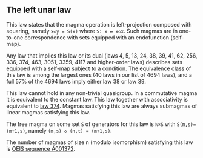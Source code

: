 ## The left unar law

This law states that the magma operation is left-projection composed with squaring, namely `x◇y = S(x)` where `S: x ↦ x◇x`.  Such magmas are in one-to-one correspondence with sets equipped with an endofunction (self-map).

Any law that implies this law or its dual (laws 4, 5, 13, 24, 38, 39, 41, 62, 256, 336, 374, 463, 3051, 3359, 4117 and higher-order laws) describes sets equipped with a self-map subject to a condition.  The equivalence class of this law is among the largest ones (40 laws in our list of 4694 laws), and a full 57% of the 4694 laws imply either law 38 or law 39.

This law cannot hold in any non-trivial quasigroup.  In a commutative magma it is equivalent to the constant law.  This law together with associativity is equivalent to [law 374](https://teorth.github.io/equational_theories/implications/?374).  Magmas satisfying this law are always submagmas of linear magmas satisfying this law.

The free magma on some set `S` of generators for this law is `ℕ×S` with `S(m,s)=(m+1,s)`, namely `(m,s) ◇ (n,t) = (m+1,s)`.

The number of magmas of size n (modulo isomorphism) satisfying this law is [OEIS sequence A001372](https://oeis.org/A001372).
